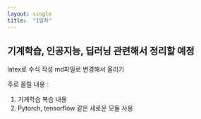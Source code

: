 ```yaml
---
layout: single
title:  "1일차"
---
```


## 기계학습, 인공지능, 딥러닝 관련해서 정리할 예정

latex로 수식 작성
md파일로 변경해서 올리기

주로 올릴 내용 : 
1. 기계학습 복습 내용
2. Pytorch, tensorflow 같은 새로운 모듈 사용
